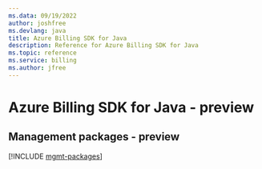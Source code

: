 ```yaml
---
ms.data: 09/19/2022
author: joshfree
ms.devlang: java
title: Azure Billing SDK for Java
description: Reference for Azure Billing SDK for Java
ms.topic: reference
ms.service: billing
ms.author: jfree
---
```

# Azure Billing SDK for Java - preview

## Management packages - preview
[!INCLUDE [mgmt-packages](billing-mgmt-index.md)]